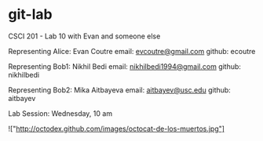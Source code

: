 git-lab
=======

CSCI 201 - Lab 10 with Evan and someone else

Representing Alice: Evan Coutre
email: evcoutre@gmail.com
github: ecoutre

Representing Bob1: Nikhil Bedi
email: nikhilbedi1994@gmail.com
github: nikhilbedi

Representing Bob2: Mika Aitbayeva
email: aitbayev@usc.edu
github: aitbayev

Lab Session: Wednesday, 10 am

!["http://octodex.github.com/images/octocat-de-los-muertos.jpg"]

 
